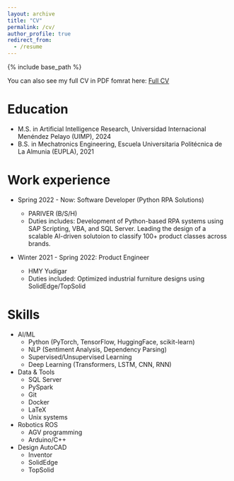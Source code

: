 ```yaml
---
layout: archive
title: "CV"
permalink: /cv/
author_profile: true
redirect_from:
  - /resume
---
```


{% include base_path %}

You can also see my full CV in PDF fomrat here: [Full CV](https://perezdavid-98.github.io/files/CV.pdf)


Education
======
* M.S. in Artificial Intelligence Research, Universidad Internacional Menéndez Pelayo (UIMP), 2024
* B.S. in Mechatronics Engineering, Escuela Universitaria Politécnica de La Almunia (EUPLA), 2021

Work experience
======
* Spring 2022 - Now: Software Developer (Python RPA Solutions)
  * PARIVER (B/S/H)
  * Duties includes: Development of Python-based RPA systems using SAP Scripting, VBA, and SQL Server. Leading the design of a scalable AI-driven solutoion to classify 100+ product classes across brands. 

* Winter 2021 - Spring 2022: Product Engineer
  * HMY Yudigar
  * Duties included: Optimized industrial furniture designs using SolidEdge/TopSolid


Skills
======
* AI/ML 
  * Python (PyTorch, TensorFlow, HuggingFace, scikit-learn) 
  * NLP (Sentiment Analysis, Dependency Parsing)
  * Supervised/Unsupervised Learning 
  * Deep Learning (Transformers, LSTM, CNN, RNN)
* Data & Tools
  * SQL Server 
  * PySpark 
  * Git
  * Docker 
  * LaTeX
  * Unix systems
* Robotics ROS
  * AGV programming
  * Arduino/C++
* Design AutoCAD
  * Inventor
  * SolidEdge
  * TopSolid




<!-- Publications
======
  <ul>{% for post in site.publications reversed %}
    {% include archive-single-cv.html %}
  {% endfor %}</ul>
  
Talks
======
  <ul>{% for post in site.talks reversed %}
    {% include archive-single-talk-cv.html  %}
  {% endfor %}</ul>
  
Teaching
======
  <ul>{% for post in site.teaching reversed %}
    {% include archive-single-cv.html %}
  {% endfor %}</ul>
  
Service and leadership
======
* Currently signed in to 43 different slack teams -->

